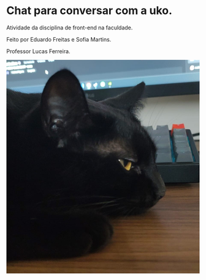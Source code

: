 # Chat para conversar com a uko.

Atividade da disciplina de front-end na faculdade.

Feito por Eduardo Freitas e Sofia Martins.

Professor Lucas Ferreira.

<img src="./uko_chill.jpg" alt="uko">
